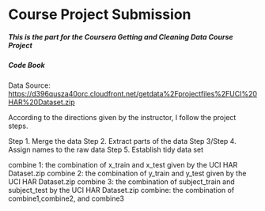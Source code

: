 
# Course Project Submission

##### This is the part for the Coursera Getting and Cleaning Data Course Project

##### Code Book
Data Source: https://d396qusza40orc.cloudfront.net/getdata%2Fprojectfiles%2FUCI%20HAR%20Dataset.zip

According to the directions given by the instructor, I follow the project steps.

Step 1. Merge the data
Step 2. Extract parts of the data
Step 3/Step 4. Assign names to the raw data
Step 5. Establish tidy data set

combine 1: the combination of x_train and x_test given by the UCI HAR Dataset.zip
combine 2: the combination of y_train and y_test given by the UCI HAR Dataset.zip
combine 3: the combination of subject_train and subject_test by the UCI HAR Dataset.zip
combine: the combination of combine1,combine2, and combine3

